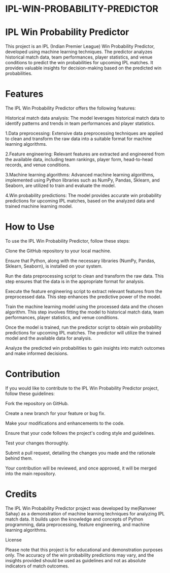 # IPL-WIN-PROBABILITY-PREDICTOR
# IPL Win Probability Predictor
This project is an IPL (Indian Premier League) Win Probability Predictor, developed using machine learning techniques. The predictor analyzes historical match data, team performances, player statistics, and venue conditions to predict the win probabilities for upcoming IPL matches. It provides valuable insights for decision-making based on the predicted win probabilities.

# Features
The IPL Win Probability Predictor offers the following features:

Historical match data analysis: The model leverages historical match data to identify patterns and trends in team performances and player statistics.

1.Data preprocessing: Extensive data preprocessing techniques are applied to clean and transform the raw data into a suitable format for machine learning algorithms.

2.Feature engineering: Relevant features are extracted and engineered from the available data, including team rankings, player form, head-to-head records, and venue conditions.

3.Machine learning algorithms: Advanced machine learning algorithms, implemented using Python libraries such as NumPy, Pandas, Sklearn, and Seaborn, are utilized to train and evaluate the model.

4.Win probability predictions: The model provides accurate win probability predictions for upcoming IPL matches, based on the analyzed data and trained machine learning model.

# How to Use
To use the IPL Win Probability Predictor, follow these steps:

Clone the GitHub repository to your local machine.

Ensure that Python, along with the necessary libraries (NumPy, Pandas, Sklearn, Seaborn), is installed on your system.

Run the data preprocessing script to clean and transform the raw data. This step ensures that the data is in the appropriate format for analysis.

Execute the feature engineering script to extract relevant features from the preprocessed data. This step enhances the predictive power of the model.

Train the machine learning model using the processed data and the chosen algorithm. This step involves fitting the model to historical match data, team performances, player statistics, and venue conditions.

Once the model is trained, run the predictor script to obtain win probability predictions for upcoming IPL matches. The predictor will utilize the trained model and the available data for analysis.

Analyze the predicted win probabilities to gain insights into match outcomes and make informed decisions.

# Contribution
If you would like to contribute to the IPL Win Probability Predictor project, follow these guidelines:

Fork the repository on GitHub.

Create a new branch for your feature or bug fix.

Make your modifications and enhancements to the code.

Ensure that your code follows the project's coding style and guidelines.

Test your changes thoroughly.

Submit a pull request, detailing the changes you made and the rationale behind them.

Your contribution will be reviewed, and once approved, it will be merged into the main repository.

# Credits
The IPL Win Probability Predictor project was developed by me(Ranveer Sahay) as a demonstration of machine learning techniques for analyzing IPL match data. It builds upon the knowledge and concepts of Python programming, data preprocessing, feature engineering, and machine learning algorithms.

License

Please note that this project is for educational and demonstration purposes only. The accuracy of the win probability predictions may vary, and the insights provided should be used as guidelines and not as absolute indicators of match outcomes.
